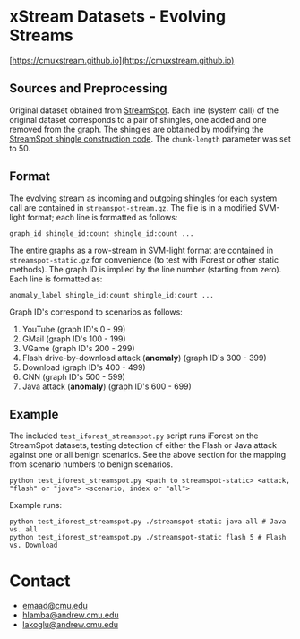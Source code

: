 # xStream Datasets - Evolving Streams

[https://cmuxstream.github.io](https://cmuxstream.github.io)

## Sources and Preprocessing

Original dataset obtained from [StreamSpot](https://github.com/sbustreamspot/sbustreamspot-data). Each
line (system call) of the original dataset corresponds to a pair of shingles, one added and one removed from the graph.
The shingles are obtained by modifying the
[StreamSpot shingle construction code](https://github.com/sbustreamspot/sbustreamspot-train/tree/master/graphs-to-shingle-vectors).
The `chunk-length` parameter was set to 50.

## Format

The evolving stream as incoming and outgoing shingles for each system call are contained in `streamspot-stream.gz`.
The file is in a modified SVM-light format; each line is formatted as follows:

```
graph_id shingle_id:count shingle_id:count ...
```

The entire graphs as a row-stream in SVM-light format are contained in `streamspot-static.gz` for convenience
(to test with iForest or other static methods). The graph ID is implied by the line number (starting from zero).
Each line is formatted as:

```
anomaly_label shingle_id:count shingle_id:count ...
```

Graph ID's correspond to scenarios as follows:

   1. YouTube (graph ID's 0 - 99)
   2. GMail (graph ID's 100 - 199)
   3. VGame (graph ID's 200 - 299)
   4. Flash drive-by-download attack (**anomaly**) (graph ID's 300 - 399)
   5. Download (graph ID's 400 - 499)
   6. CNN (graph ID's 500 - 599)
   7. Java attack (**anomaly**) (graph ID's 600 - 699)

## Example

The included `test_iforest_streamspot.py` script runs iForest on the StreamSpot datasets, testing detection of either
the Flash or Java attack against one or all benign scenarios. See the above section for the mapping from
scenario numbers to benign scenarios.

```
python test_iforest_streamspot.py <path to streamspot-static> <attack, "flash" or "java"> <scenario, index or "all">
```

Example runs:
```
python test_iforest_streamspot.py ./streamspot-static java all # Java vs. all
python test_iforest_streamspot.py ./streamspot-static flash 5 # Flash vs. Download
```

# Contact

   * emaad@cmu.edu
   * hlamba@andrew.cmu.edu
   * lakoglu@andrew.cmu.edu
